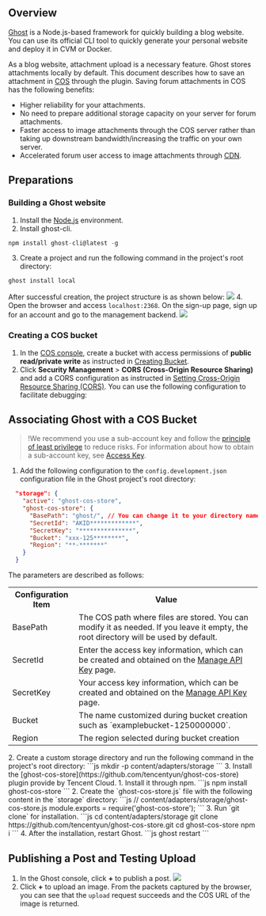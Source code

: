 ## Overview
[Ghost](https://ghost.org/docs) is a Node.js-based framework for quickly building a blog website. You can use its official CLI tool to quickly generate your personal website and deploy it in CVM or Docker.

As a blog website, attachment upload is a necessary feature. Ghost stores attachments locally by default. This document describes how to save an attachment in [COS](https://www.tencentcloud.com/products/cos) through the plugin. Saving forum attachments in COS has the following benefits:
- Higher reliability for your attachments.
- No need to prepare additional storage capacity on your server for forum attachments.
- Faster access to image attachments through the COS server rather than taking up downstream bandwidth/increasing the traffic on your own server.
- Accelerated forum user access to image attachments through [CDN](https://www.tencentcloud.com/products/cdn).

## Preparations

### Building a Ghost website

1. Install the [Node.js](https://nodejs.org/en/download/) environment.
2. Install ghost-cli.
```js
npm install ghost-cli@latest -g
```
3. Create a project and run the following command in the project's root directory:
```js
ghost install local
```
After successful creation, the project structure is as shown below:
![](https://qcloudimg.tencent-cloud.cn/raw/76e74eff7779379f2e40c5c9220453fc.jpg)
4. Open the browser and access `localhost:2368`. On the sign-up page, sign up for an account and go to the management backend.
![](https://qcloudimg.tencent-cloud.cn/raw/16c412b34d8d9eda9525d12b7e34f5cf.jpg)


### Creating a COS bucket

1. In the [COS console](https://console.cloud.tencent.com/cos/bucket), create a bucket with access permissions of **public read/private write** as instructed in [Creating Bucket](https://intl.cloud.tencent.com/document/product/436/13309).
2. Click **Security Management** > **CORS (Cross-Origin Resource Sharing)** and add a CORS configuration as instructed in [Setting Cross-Origin Resource Sharing (CORS)](https://intl.cloud.tencent.com/document/product/436/13318). You can use the following configuration to facilitate debugging:




## Associating Ghost with a COS Bucket

>!We recommend you use a sub-account key and follow the [principle of least privilege](https://intl.cloud.tencent.com/document/product/436/32972) to reduce risks. For information about how to obtain a sub-account key, see [Access Key](https://intl.cloud.tencent.com/document/product/598/32675).


1. Add the following configuration to the `config.development.json` configuration file in the Ghost project's root directory:
```json
  "storage": {
    "active": "ghost-cos-store",
    "ghost-cos-store": {      
      "BasePath": "ghost/", // You can change it to your directory name. If you leave it empty, the root directory will be used by default. 
      "SecretId": "AKID*************",
      "SecretKey": "***************",
      "Bucket": "xxx-125********", 
      "Region": "**-*******"
    }
  }
```
The parameters are described as follows:
<table>
   <tr>
      <th width="0%" >Configuration Item</td>
      <th width="0%" >Value</td>
   </tr>
   <tr>
      <td>BasePath</td>
      <td>The COS path where files are stored. You can modify it as needed. If you leave it empty, the root directory will be used by default.</td>
   </tr>
   <tr>
      <td>SecretId</td>
      <td>Enter the access key information, which can be created and obtained on the <a href="https://console.cloud.tencent.com/capi">Manage API Key</a> page.</td>
   </tr>
   <tr>
      <td>SecretKey</td>
      <td>Your access key information, which can be created and obtained on the <a href="https://console.cloud.tencent.com/capi">Manage API Key</a> page.</td>
   </tr>
   <tr>
      <td>Bucket</td>
      <td>The name customized during bucket creation such as `examplebucket-1250000000`.</td>
   </tr>
   <tr>
      <td>Region</td>
      <td>The region selected during bucket creation</td>
   </tr>
</table>
2. Create a custom storage directory and run the following command in the project's root directory:
```js
mkdir -p content/adapters/storage
```
3. Install the [ghost-cos-store](https://github.com/tencentyun/ghost-cos-store) plugin provide by Tencent Cloud.
   1. Install it through npm.
```js
npm install ghost-cos-store
```
   2. Create the `ghost-cos-store.js` file with the following content in the `storage` directory:
```js
//  content/adapters/storage/ghost-cos-store.js
module.exports = require('ghost-cos-store');
```
   3. Run `git clone` for installation.
```js
cd content/adapters/storage
git clone https://github.com/tencentyun/ghost-cos-store.git
cd ghost-cos-store  
npm i
```
   4. After the installation, restart Ghost.
```js
ghost restart
```



## Publishing a Post and Testing Upload

1. In the Ghost console, click **+** to publish a post.
![](https://qcloudimg.tencent-cloud.cn/raw/27dc54b218009f64bd319707700dba71.jpg)
2. Click **+** to upload an image. From the packets captured by the browser, you can see that the `upload` request succeeds and the COS URL of the image is returned.




